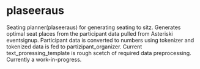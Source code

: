 # plaseeraus
Seating planner(plaseeraus) for generating seating to sitz. Generates optimal seat places from the participant data pulled from Asteriski eventsignup.
Participant data is converted to numbers using tokenizer and tokenized data is fed to partizipant_organizer.
Current text_proressing_template is rough scetch of required data preprocessing.
Currently a work-in-progress. 
